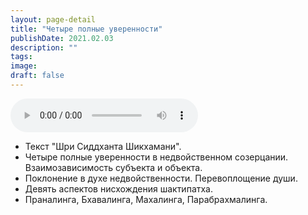```yaml
---
layout: page-detail
title: "Четыре полные уверенности"
publishDate: 2021.02.03
description: ""
tags:
image:
draft: false
---
```


<audio title="2021.02.03 - Четыре полные уверенности.mp3" src="https://filer-api.advayta.org/v1.0/public/files/75858" controls=""></audio>

* Текст "Шри Сиддханта Шикхамани".
* Четыре полные уверенности в недвойственном созерцании. Взаимозависимость субъекта и объекта.
* Поклонение в духе недвойственности. Перевоплощение души.
* Девять аспектов нисхождения шактипатха.
* Праналинга, Бхавалинга, Махалинга, Парабрахмалинга.

  
